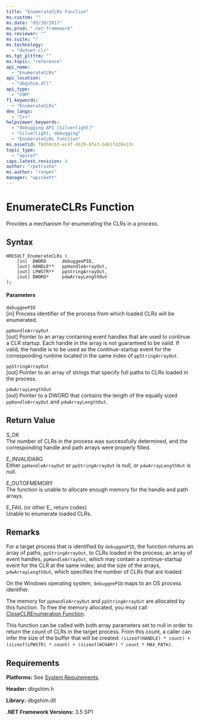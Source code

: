 ```yaml
---
title: "EnumerateCLRs Function"
ms.custom: ""
ms.date: "03/30/2017"
ms.prod: ".net-framework"
ms.reviewer: ""
ms.suite: ""
ms.technology: 
  - "dotnet-clr"
ms.tgt_pltfrm: ""
ms.topic: "reference"
api_name: 
  - "EnumerateCLRs"
api_location: 
  - "dbgshim.dll"
api_type: 
  - "COM"
f1_keywords: 
  - "EnumerateCLRs"
dev_langs: 
  - "C++"
helpviewer_keywords: 
  - "debugging API [Silverlight]"
  - "Silverlight, debugging"
  - "EnumerateCLRs function"
ms.assetid: f8d50cb3-ec4f-4529-8fe3-bd61fd28e13c
topic_type: 
  - "apiref"
caps.latest.revision: 4
author: "rpetrusha"
ms.author: "ronpet"
manager: "wpickett"
---
```

# EnumerateCLRs Function
Provides a mechanism for enumerating the CLRs in a process.  
  
## Syntax  
  
```  
HRESULT EnumerateCLRs (  
    [in]  DWORD      debuggeePID,  
    [out] HANDLE**   ppHandleArrayOut,  
    [out] LPWSTR**   ppStringArrayOut,  
    [out] DWORD*     pdwArrayLengthOut  
);  
```  
  
#### Parameters  
 `debuggeePID`  
 [in] Process identifier of the process from which loaded CLRs will be enumerated.  
  
 `ppHandleArrayOut`  
 [out] Pointer to an array containing event handles that are used to continue a CLR startup. Each handle in the array is not guaranteed to be valid. If valid, the handle is to be used as the continue-startup event for the corresponding runtime located in the same index of `ppStringArrayOut`.  
  
 `ppStringArrayOut`  
 [out] Pointer to an array of strings that specify full paths to CLRs loaded in the process.  
  
 `pdwArrayLengthOut`  
 [out] Pointer to a DWORD that contains the length of the equally sized `ppHandleArrayOut` and `pdwArrayLengthOut`.  
  
## Return Value  
 S_OK  
 The number of CLRs in the process was successfully determined, and the corresponding handle and path arrays were properly filled.  
  
 E_INVALIDARG  
 Either `ppHandleArrayOut` or `ppStringArrayOut` is null, or `pdwArrayLengthOut` is null.  
  
 E_OUTOFMEMORY  
 The function is unable to allocate enough memory for the handle and path arrays.  
  
 E_FAIL (or other E_ return codes)  
 Unable to enumerate loaded CLRs.  
  
## Remarks  
 For a target process that is identified by `debuggeePID`, the function returns an array of paths, `ppStringArrayOut`, to CLRs loaded in the process; an array of event handles, `ppHandleArrayOut`, which may contain a continue-startup event for the CLR at the same index; and the size of the arrays, `pdwArrayLengthOut`, which specifies the number of CLRs that are loaded.  
  
 On the Windows operating system, `debuggeePID` maps to an OS process identifier.  
  
 The memory for `ppHandleArrayOut` and `ppStringArrayOut` are allocated by this function. To free the memory allocated, you must call [CloseCLREnumeration Function](../../../../docs/framework/unmanaged-api/debugging/closeclrenumeration-function.md).  
  
 This function can be called with both array parameters set to null in order to return the count of CLRs in the target process. From this count, a caller can infer the size of the buffer that will be created: `(sizeof(HANDLE) * count) + (sizeof(LPWSTR) * count) + (sizeof(WCHAR*) * count * MAX_PATH)`.  
  
## Requirements  
 **Platforms:** See [System Requirements](../../../../docs/framework/get-started/system-requirements.md).  
  
 **Header:** dbgshim.h  
  
 **Library:** dbgshim.dll  
  
 **.NET Framework Versions:** 3.5 SP1
